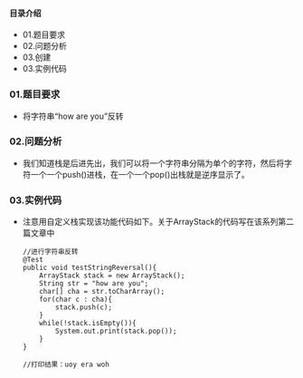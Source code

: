 #### 目录介绍
- 01.题目要求
- 02.问题分析
- 03.创建
- 03.实例代码






### 01.题目要求
- 将字符串“how are you”反转



### 02.问题分析
- 我们知道栈是后进先出，我们可以将一个字符串分隔为单个的字符，然后将字符一个一个push()进栈，在一个一个pop()出栈就是逆序显示了。


### 03.实例代码
- 注意用自定义栈实现该功能代码如下。关于ArrayStack的代码写在该系列第二篇文章中
    ```
    //进行字符串反转
    @Test
    public void testStringReversal(){
        ArrayStack stack = new ArrayStack();
        String str = "how are you";
        char[] cha = str.toCharArray();
        for(char c : cha){
            stack.push(c);
        }
        while(!stack.isEmpty()){
            System.out.print(stack.pop());
        }
    }
    
    //打印结果：uoy era woh
    ```

